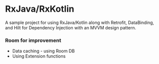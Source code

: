 # RxJava/RxKotlin
A sample project for using RxJava/Kotlin along with Retrofit, DataBinding, and Hilt for Dependency Injection with an MVVM design pattern.


### Room for improvement

- Data caching - using Room DB
- Using Extension functions
